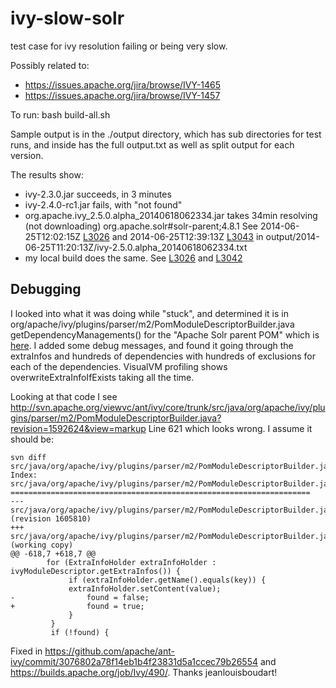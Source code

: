 ivy-slow-solr
=============

test case for ivy resolution failing or being very slow.

Possibly related to:
- https://issues.apache.org/jira/browse/IVY-1465
- https://issues.apache.org/jira/browse/IVY-1457

To run: bash build-all.sh

Sample output is in the ./output directory, which has sub directories
for test runs, and inside has the full output.txt as well as split
output for each version.

The results show:

- ivy-2.3.0.jar succeeds, in 3 minutes
- ivy-2.4.0-rc1.jar fails, with "not found"
- org.apache.ivy_2.5.0.alpha_20140618062334.jar takes 34min resolving (not downloading) org.apache.solr#solr-parent;4.8.1
  See 2014-06-25T12:02:15Z [L3026](https://github.com/makuk66/ivy-slow-solr/blob/master/output/2014-06-25T11:20:13Z/ivy-2.5.0.alpha_20140618062334.txt#L3026) and 2014-06-25T12:39:13Z [L3043](https://github.com/makuk66/ivy-slow-solr/blob/master/output/2014-06-25T11:20:13Z/ivy-2.5.0.alpha_20140618062334.txt#L3043) in output/2014-06-25T11:20:13Z/ivy-2.5.0.alpha_20140618062334.txt
- my local build does the same. See [L3026](https://github.com/makuk66/ivy-slow-solr/blob/master/output/2014-06-25T11:20:13Z/ivy-2.5.0.alpha_20140623113200.txt#L3026) and [L3042](https://github.com/makuk66/ivy-slow-solr/blob/master/output/2014-06-25T11:20:13Z/ivy-2.5.0.alpha_20140623113200.txt#L3042)


Debugging
---------

I looked into what it was doing while "stuck", and determined it is in
org/apache/ivy/plugins/parser/m2/PomModuleDescriptorBuilder.java
getDependencyManagements() for the "Apache Solr parent POM"
which is [here](http://search.maven.org/remotecontent?filepath=org/apache/solr/solr-parent/4.8.1/solr-parent-4.8.1.pom).
I added some debug messages, and found it going through the extraInfos and hundreds of dependencies with hundreds of exclusions for each of the dependencies.
VisualVM profiling shows overwriteExtraInfoIfExists taking all the time.

Looking at that code I see http://svn.apache.org/viewvc/ant/ivy/core/trunk/src/java/org/apache/ivy/plugins/parser/m2/PomModuleDescriptorBuilder.java?revision=1592624&view=markup Line 621 which looks wrong. I assume it should be:

    svn diff src/java/org/apache/ivy/plugins/parser/m2/PomModuleDescriptorBuilder.java
    Index: src/java/org/apache/ivy/plugins/parser/m2/PomModuleDescriptorBuilder.java
    ===================================================================
    --- src/java/org/apache/ivy/plugins/parser/m2/PomModuleDescriptorBuilder.java	(revision 1605810)
    +++ src/java/org/apache/ivy/plugins/parser/m2/PomModuleDescriptorBuilder.java	(working copy)
    @@ -618,7 +618,7 @@
            for (ExtraInfoHolder extraInfoHolder : ivyModuleDescriptor.getExtraInfos()) {
                 if (extraInfoHolder.getName().equals(key)) {
                 extraInfoHolder.setContent(value);
    -                found = false;
    +                found = true;
                 }
             }
             if (!found) {


Fixed in https://github.com/apache/ant-ivy/commit/3076802a78f14eb1b4f23831d5a1ccec79b26554 and https://builds.apache.org/job/Ivy/490/. Thanks jeanlouisboudart!
